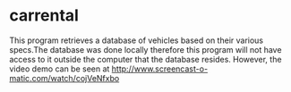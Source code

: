 # carrental
This program retrieves a database of vehicles based on their various specs.The database was done locally therefore this program will not have access to it outside the computer that the database resides. However, the video demo can be seen at http://www.screencast-o-matic.com/watch/cojVeNfxbo
